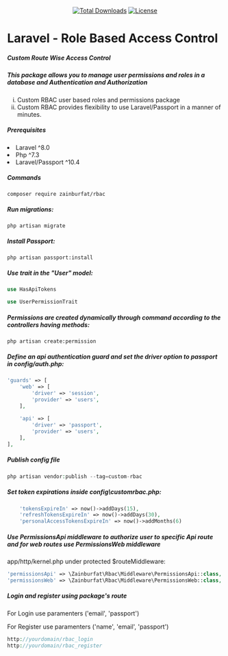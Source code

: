 <p align="center">
    <a href="https://packagist.org/packages/zainburfat/rbac"><img
            src="https://img.shields.io/badge/Downloads-demo-green" alt="Total Downloads"></a>
    <!--<a href="https://packagist.org/packages/zainburfat/rbac"><img src="https://img.shields.io/packagist/v/laravel/framework" alt="Latest Stable Version"></a> -->
    <a href="https://packagist.org/packages/zainburfat/rbac"><img
            src="https://img.shields.io/packagist/l/laravel/framework" alt="License"></a>
</p>

<h1>Laravel - Role Based Access Control</h1>

<h5>Custom Route Wise Access Control</h5>
<h5>This package allows you to manage user permissions and roles in a database and Authentication and Authorization</h5>
<ol type="i">
    <li>Custom RBAC user based roles and permissions package</li>
    <li>Custom RBAC provides flexibility to use Laravel/Passport in a manner of minutes.</li>
</ol>

<h5>Prerequisites</h5>
<li>Laravel ^8.0</li>
<li>Php ^7.3</li>
<li>Laravel/Passport ^10.4</li>

<h5>Commands</h5>

```console
composer require zainburfat/rbac
```

<h5>Run migrations:</h5>

```console
php artisan migrate
```

<h5>Install Passport:</h5>

```console
php artisan passport:install
```

<h5>Use trait in the "User" model:</h5>

```php
use HasApiTokens

use UserPermissionTrait
```

<h5>Permissions are created dynamically through command according to the controllers having methods:</h5>

```console
php artisan create:permission
```

<h5>Define an api authentication guard and set the driver option to passport in config/auth.php:</h5>

```php
'guards' => [
    'web' => [
        'driver' => 'session',
        'provider' => 'users',
    ],
 
    'api' => [
        'driver' => 'passport',
        'provider' => 'users',
    ],
],
```

<h5>Publish config file</h5>

```php
php artisan vendor:publish --tag=custom-rbac
```

<h5>Set token expirations inside config\customrbac.php:</h5>

```php
    'tokensExpireIn' => now()->addDays(15),
    'refreshTokensExpireIn' => now()->addDays(30),
    'personalAccessTokensExpireIn' => now()->addMonths(6)
```

<h5>Use PermissionsApi middleware to authorize user to specific Api route and for web routes use PermissionsWeb middleware</h5>
<p>app/http/kernel.php under protected $routeMiddleware:</p>

```php
'permissionsApi' => \Zainburfat\Rbac\Middleware\PermissionsApi::class,
'permissionsWeb' => \Zainburfat\Rbac\Middleware\PermissionsWeb::class,
```

<h5>Login and register using package's route</h5>
<p>For Login use paramenters ('email', 'passport')</p>
<p>For Register use paramenters ('name', 'email', 'passport')</p>

```php
http://yourdomain/rbac_login
http://yourdomain/rbac_register
```
